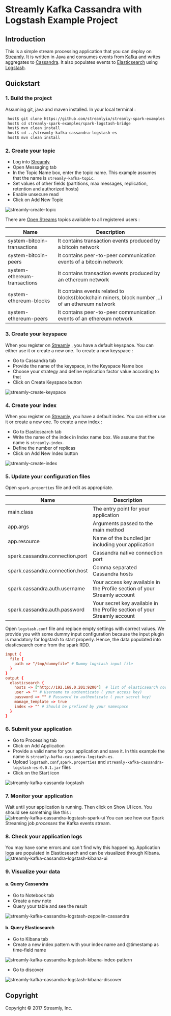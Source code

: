 # Streamly Kafka Cassandra with Logstash Example Project

## Introduction

This is a simple stream processing application that you can deploy on [Streamly].
It is written in Java and consumes events from [Kafka] and writes aggregates to [Cassandra].
It also populates events to [Elasticsearch] using [Logstash].

## Quickstart

### 1. Build the project
Assuming git, java and maven installed. In your local terminal :

```bash
 host$ git clone https://github.com/streamlyio/streamly-spark-examples.git
 host$ cd streamly-spark-examples/spark-logstash-bridge
 host$ mvn clean install
 host$ cd ../streamly-kafka-cassandra-logstash-es
 host$ mvn clean install
```
### 2. Create your topic
 - Log into [Streamly]
 - Open Messaging tab
 - In the Topic Name box, enter the topic name. This example assumes that the name is `streamly-kafka-topic`.
 - Set values of other fields (partitions, max messages, replication, retention and authorized hosts)
 - Enable unsecure read
 - Click on Add New Topic

![streamly-create-topic][streamly-create-topic]

There are [Open Streams][open-streams] topics available to all registered users :

| Name                         | Description                                                 			  						 |
|------------------------------|-------------------------------------------------------------------------------------------------|
| system-bitcoin-transactions  | It contains transaction events produced by a bitcoin network                                    |
| system-bitcoin-peers         | It contains peer-to-peer communication events of a bitcoin network                              |
| system-ethereum-transactions | It contains transaction events produced by an ethereum network                                  |
| system-ethereum-blocks       | It contains events related to blocks(blockchain miners, block number ,..) of an ethereum network|
| system-ethereum-peers        | It contains peer-to-peer communication events of an ethereum network                            |

### 3. Create your keyspace
When you register on [Streamly] , you have a default keyspace. You can either use it or create a new one.
To create a new keyspace :

  - Go to Cassandra tab
  - Provide the name of the keyspace, in the Keyspace Name box
  - Choose your strategy and define replication factor value according to that
  - Click on Create Keyspace button

![streamly-create-keyspace][streamly-create-keyspace]

### 4. Create your index
When you register on [Streamly], you have a default index. You can either use it or create a new one. 
To create a new index :
  
  - Go to Elasticsearch tab
  - Write the name of the index in Index name box. We assume that the name is `streamly-index`.
  - Define the number of replicas
  - Click on Add New Index button

![streamly-create-index][streamly-create-index]

### 5. Update your configuration files
Open `spark.properties` file and edit as appropriate.

| Name                                  | Description                															 |
|---------------------------------------|----------------------------------------------------------------------------------------|
| main.class                            | The entry point for your application                                                   |
| app.args                              | Arguments passed to the main method                                                    |
| app.resource                          | Name of the bundled jar including your application                                     |
| spark.cassandra.connection.port       | Cassandra native connection port                                                       |
| spark.cassandra.connection.host       | Comma separated Cassandra hosts                                                        |
| spark.cassandra.auth.username         | Your access key available in the Profile section  of your Streamly account             |
| spark.cassandra.auth.password         | Your secret key available in the Profile section  of your Streamly account             |

Open `logstash.conf` file and replace empty settings with correct values. 
We provide you with some dummy input configuration because the 
input plugin is mandatory for logstash to start properly.
Hence, the data populated into elasticsearch come from the spark RDD.

```conf
input {
  file {
  	path => "/tmp/dummyfile" # Dummy logstash input file
  }
}
output {
  elasticsearch {
    hosts => ["http://192.168.0.201:9200"]  # list of elasticsearch nodes
    user => "" # Username to authenticate ( your access key)
    password => "" # Password to authenticate ( your secret key)
    manage_template => true
    index => "" # Should be prefixed by your namespace
  }
}
```

### 6. Submit your application 
 - Go to Processing tab
 - Click on Add Application
 - Provide a valid name for your application and save it. In this example the name is `streamly-kafka-cassandra-logstash-es`.
 - Upload  `logstash.conf`,`spark.properties` and `streamly-kafka-cassandra-logstash-es-0.0.1.jar` files
 - Click on the Start icon

![streamly-kafka-cassanda-logstash][streamly-kafka-cassanda-logstash]

### 7. Monitor your application
Wait until your application is running. Then click on Show UI icon. You should see something like this :
![streamly-kafka-cassandra-logstash-spark-ui][streamly-kafka-cassandra-logstash-spark-ui]
You can see how our Spark Streaming job _processes_ the Kafka events stream.

### 8. Check your application logs
You may have some errors and can't find why this happening. Application logs are populated in Elasticsearch and can be visualized through Kibana.
![streamly-kafka-cassandra-logstash-kibana-ui][streamly-kafka-cassandra-logstash-kibana-ui]

### 9. Visualize your data
#### a. Query Cassandra
  - Go to Notebook tab
  - Create a new note
  - Query your table and see the result

![streamly-kafka-cassandra-logstash-zeppelin-cassandra][streamly-kafka-cassandra-logstash-zeppelin-cassandra]

#### b. Query Elasticsearch
  - Go to Kibana tab
  - Create a new index pattern with your index name and @timestamp as time-field name

![streamly-kafka-cassandra-logstash-kibana-index-pattern][streamly-kafka-cassandra-logstash-kibana-index-pattern]

  - Go to discover

![streamly-kafka-cassandra-logstash-kibana-discover][streamly-kafka-cassandra-logstash-kibana-discover]

## Copyright
Copyright © 2017 Streamly, Inc.

[streamly]: https://board.streamly.io:20080
[kafka]: https://kafka.apache.org/
[cassandra]: http://cassandra.apache.org/
[logstash]: https://www.elastic.co/guide/en/logstash/5.2/introduction.html/
[open-streams]: http://streamly.io/streamly-new/streams.html
[elasticsearch]: https://www.elastic.co/products/elasticsearch
[streamly-kafka-cassanda-logstash]: https://cloud.githubusercontent.com/assets/25694018/23123253/ed978d0a-f767-11e6-9535-8ef1da0b2781.png
[streamly-kafka-cassandra-logstash-spark-ui]: https://cloud.githubusercontent.com/assets/25694018/23123079/361e72e2-f767-11e6-929c-676e7a903538.png
[streamly-kafka-cassandra-logstash-kibana-ui]: https://cloud.githubusercontent.com/assets/25694018/23123511/f141e080-f768-11e6-9943-4f9ed30b8b80.png
[streamly-kafka-cassandra-logstash-zeppelin-cassandra]: https://cloud.githubusercontent.com/assets/25694018/23123951/d71c47de-f76a-11e6-89be-d791d66bd9b4.png
[streamly-kafka-cassandra-logstash-kibana-discover]: https://cloud.githubusercontent.com/assets/25694018/23125897/5cd45b1a-f774-11e6-9f75-016f7377c339.png
[streamly-kafka-cassandra-logstash-kibana-index-pattern]: https://cloud.githubusercontent.com/assets/25694018/23125896/5cd41e8e-f774-11e6-9b86-65cbb2c3779d.png
[streamly-create-topic]: https://cloud.githubusercontent.com/assets/25694018/23129771/4375024a-f784-11e6-97ca-7d3b16b06929.png
[streamly-create-index]: https://cloud.githubusercontent.com/assets/25694018/23129770/43736cfa-f784-11e6-99d8-68920335c410.png
[streamly-create-keyspace]: https://cloud.githubusercontent.com/assets/25694018/23131876/fcfc79ee-f78b-11e6-8c6a-762fa35b5606.png